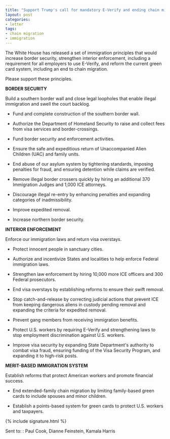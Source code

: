 ```yaml
---
title: "Support Trump's call for mandatory E-Verify and ending chain migration"
layout: post
categories:
- letter
tags:
- chain migration
- immigration
---
```


The White House has released a set of immigration principles that would increase border security, strengthen interior enforcement, including a requirement for all employers to use E-Verify, and reform the current green card system, including an end to chain migration.

Please support these principles.

**BORDER SECURITY**

Build a southern border wall and close legal loopholes that enable illegal immigration and swell the court backlog.

- Fund and complete construction of the southern border wall.

- Authorize the Department of Homeland Security to raise and collect fees from visa services and border-crossings.

- Fund border security and enforcement activities.

- Ensure the safe and expeditious return of Unaccompanied Alien Children (UAC) and family units.

- End abuse of our asylum system by tightening standards, imposing penalties for fraud, and ensuring detention while claims are verified.

- Remove illegal border crossers quickly by hiring an additional 370 Immigration Judges and 1,000 ICE attorneys.

- Discourage illegal re-entry by enhancing penalties and expanding categories of inadmissibility.

- Improve expedited removal.

- Increase northern border security.

**INTERIOR ENFORCEMENT**

Enforce our immigration laws and return visa overstays.

- Protect innocent people in sanctuary cities.

- Authorize and incentivize States and localities to help enforce Federal immigration laws.

- Strengthen law enforcement by hiring 10,000 more ICE officers and 300 Federal prosecutors.

- End visa overstays by establishing reforms to ensure their swift removal.

- Stop catch-and-release by correcting judicial actions that prevent ICE from keeping dangerous aliens in custody pending removal and expanding the criteria for expedited removal.

- Prevent gang members from receiving immigration benefits.

- Protect U.S. workers by requiring E-Verify and strengthening laws to stop employment discrimination against U.S. workers.

- Improve visa security by expanding State Department's authority to combat visa fraud, ensuring funding of the Visa Security Program, and expanding it to high-risk posts.

**MERIT-BASED IMMIGRATION SYSTEM**

Establish reforms that protect American workers and promote financial success.

- End extended-family chain migration by limiting family-based green cards to include spouses and minor children.

- Establish a points-based system for green cards to protect U.S. workers and taxpayers.

{% include signature.html %}

Sent to:
: Paul Cook, Dianne Feinstein, Kamala Harris
